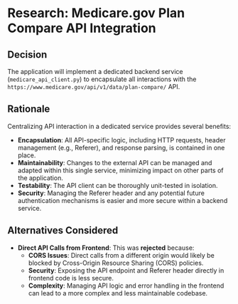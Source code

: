 # Research: Medicare.gov Plan Compare API Integration

## Decision
The application will implement a dedicated backend service (`medicare_api_client.py`) to encapsulate all interactions with the `https://www.medicare.gov/api/v1/data/plan-compare/` API.

## Rationale
Centralizing API interaction in a dedicated service provides several benefits:

- **Encapsulation**: All API-specific logic, including HTTP requests, header management (e.g., Referer), and response parsing, is contained in one place.
- **Maintainability**: Changes to the external API can be managed and adapted within this single service, minimizing impact on other parts of the application.
- **Testability**: The API client can be thoroughly unit-tested in isolation.
- **Security**: Managing the Referer header and any potential future authentication mechanisms is easier and more secure within a backend service.

## Alternatives Considered
- **Direct API Calls from Frontend**: This was **rejected** because:
    - **CORS Issues**: Direct calls from a different origin would likely be blocked by Cross-Origin Resource Sharing (CORS) policies.
    - **Security**: Exposing the API endpoint and Referer header directly in frontend code is less secure.
    - **Complexity**: Managing API logic and error handling in the frontend can lead to a more complex and less maintainable codebase.
